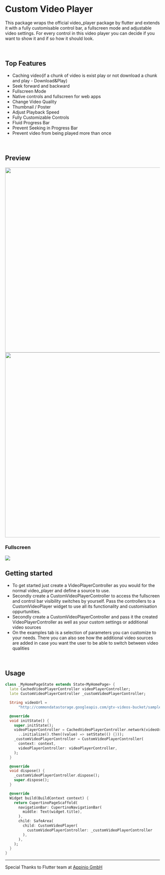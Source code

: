 # Custom Video Player

This package wraps the official video_player package by flutter and extends it with a fully customisable control bar, a fullscreen mode and adjustable video settings. For every control in this video player you can decide if you want to show it and if so how it should look.

<br />

## Top Features

- Caching video(if a chunk of video is exist play or not download a chunk and play - Download&Play)
- Seek forward and backward
- Fullscreen Mode
- Native controls and fullscreen for web apps
- Change Video Quality
- Thumbnail / Poster
- Adjust Playback Speed
- Fully Customizable Controls
- Fluid Progress Bar
- Prevent Seeking in Progress Bar
- Prevent video from being played more than once

<br />

## Preview

<img src="https://github.com/appinioGmbH/flutter_packages/blob/main/assets/video_player/screenshot_1.png?raw=true" height="600" /> <img src="https://github.com/appinioGmbH/flutter_packages/blob/main/assets/video_player/screenshot_2.png?raw=true" height="600" />

### Fullscreen

  <img src="https://github.com/appinioGmbH/flutter_packages/blob/main/assets/video_player/screenshot_3.png?raw=true" />
<br />

## Getting started

- To get started just create a VideoPlayerController as you would for the normal video_player and define a source to use.
- Secondly create a CustomVideoPlayerController to access the fullscreen and control bar visibility switches by yourself. Pass the controllers to a CustomVideoPlayer widget to use all its functionality and customisation oppurtunities.
- Secondly create a CustomVideoPlayerController and pass it the created VideoPlayerController as well as your custom settings or additional video sources
- On the examples tab is a selection of parameters you can customize to your needs. There you can also see how the additional video sources are added in case you want the user to be able to switch between video qualities

<br />

## Usage

```dart
class _MyHomePageState extends State<MyHomePage> {
  late CachedVideoPlayerController videoPlayerController;
  late CustomVideoPlayerController _customVideoPlayerController;

  String videoUrl =
      "http://commondatastorage.googleapis.com/gtv-videos-bucket/sample/BigBuckBunny.mp4";

  @override
  void initState() {
    super.initState();
    videoPlayerController = CachedVideoPlayerController.network(videoUrl)
      ..initialize().then((value) => setState(() {}));
    _customVideoPlayerController = CustomVideoPlayerController(
      context: context,
      videoPlayerController: videoPlayerController,
    );
  }

  @override
  void dispose() {
    _customVideoPlayerController.dispose();
    super.dispose();
  }

  @override
  Widget build(BuildContext context) {
    return CupertinoPageScaffold(
      navigationBar: CupertinoNavigationBar(
        middle: Text(widget.title),
      ),
      child: SafeArea(
        child: CustomVideoPlayer(
          customVideoPlayerController: _customVideoPlayerController
        ),
      ),
    );
  }
}
```

<hr/>
Special Thanks to Flutter team at <a href="https://appinio.app">Appinio GmbH</a> 
